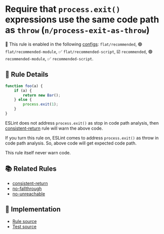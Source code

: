 # Require that `process.exit()` expressions use the same code path as `throw` (`n/process-exit-as-throw`)

💼 This rule is enabled in the following [configs](https://github.com/eslint-community/eslint-plugin-n#-configs): `flat/recommended`, 🟢 `flat/recommended-module`, ✅ `flat/recommended-script`, ☑️ `recommended`, 🟢 `recommended-module`, ✅ `recommended-script`.

<!-- end auto-generated rule header -->

## 📖 Rule Details

```js
function foo(a) {
    if (a) {
        return new Bar();
    } else {
        process.exit(1);
    }
}
```

ESLint does not address `process.exit()` as stop in code path analysis, then [consistent-return] rule will warn the above code.

If you turn this rule on, ESLint comes to address `process.exit()` as throw in code path analysis. So, above code will get expected code path.

This rule itself never warn code.

## 📚 Related Rules

- [consistent-return]
- [no-fallthrough]
- [no-unreachable]

[consistent-return]: http://eslint.org/docs/rules/consistent-return
[no-fallthrough]: http://eslint.org/docs/rules/no-fallthrough
[no-unreachable]: http://eslint.org/docs/rules/no-unreachable

## 🔎 Implementation

- [Rule source](../../lib/rules/process-exit-as-throw.js)
- [Test source](../../tests/lib/rules/process-exit-as-throw.js)
